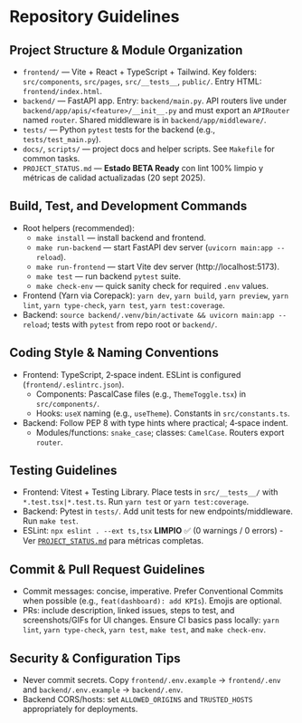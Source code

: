 # Repository Guidelines

## Project Structure & Module Organization
- `frontend/` — Vite + React + TypeScript + Tailwind. Key folders: `src/components`, `src/pages`, `src/__tests__`, `public/`. Entry HTML: `frontend/index.html`.
- `backend/` — FastAPI app. Entry: `backend/main.py`. API routers live under `backend/app/apis/<feature>/__init__.py` and must export an `APIRouter` named `router`. Shared middleware is in `backend/app/middleware/`.
- `tests/` — Python `pytest` tests for the backend (e.g., `tests/test_main.py`).
- `docs/`, `scripts/` — project docs and helper scripts. See `Makefile` for common tasks.
- `PROJECT_STATUS.md` — **Estado BETA Ready** con lint 100% limpio y métricas de calidad actualizadas (20 sept 2025).

## Build, Test, and Development Commands
- Root helpers (recommended):
  - `make install` — install backend and frontend.
  - `make run-backend` — start FastAPI dev server (`uvicorn main:app --reload`).
  - `make run-frontend` — start Vite dev server (http://localhost:5173).
  - `make test` — run backend `pytest` suite.
  - `make check-env` — quick sanity check for required `.env` values.
- Frontend (Yarn via Corepack): `yarn dev`, `yarn build`, `yarn preview`, `yarn lint`, `yarn type-check`, `yarn test`, `yarn test:coverage`.
- Backend: `source backend/.venv/bin/activate && uvicorn main:app --reload`; tests with `pytest` from repo root or `backend/`.

## Coding Style & Naming Conventions
- Frontend: TypeScript, 2‑space indent. ESLint is configured (`frontend/.eslintrc.json`).
  - Components: PascalCase files (e.g., `ThemeToggle.tsx`) in `src/components/`.
  - Hooks: `useX` naming (e.g., `useTheme`). Constants in `src/constants.ts`.
- Backend: Follow PEP 8 with type hints where practical; 4‑space indent.
  - Modules/functions: `snake_case`; classes: `CamelCase`. Routers export `router`.

## Testing Guidelines
- Frontend: Vitest + Testing Library. Place tests in `src/__tests__/` with `*.test.tsx|*.test.ts`. Run `yarn test` or `yarn test:coverage`.
- Backend: Pytest in `tests/`. Add unit tests for new endpoints/middleware. Run `make test`.
- ESLint: `npx eslint . --ext ts,tsx` **LIMPIO** ✅ (0 warnings / 0 errors) - Ver [`PROJECT_STATUS.md`](./PROJECT_STATUS.md) para métricas completas.

## Commit & Pull Request Guidelines
- Commit messages: concise, imperative. Prefer Conventional Commits when possible (e.g., `feat(dashboard): add KPIs`). Emojis are optional.
- PRs: include description, linked issues, steps to test, and screenshots/GIFs for UI changes. Ensure CI basics pass locally: `yarn lint`, `yarn type-check`, `yarn test`, `make test`, and `make check-env`.

## Security & Configuration Tips
- Never commit secrets. Copy `frontend/.env.example` → `frontend/.env` and `backend/.env.example` → `backend/.env`.
- Backend CORS/hosts: set `ALLOWED_ORIGINS` and `TRUSTED_HOSTS` appropriately for deployments.
